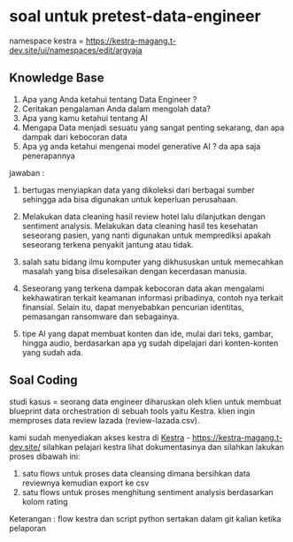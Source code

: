 # soal untuk pretest-data-engineer

namespace kestra = https://kestra-magang.t-dev.site/ui/namespaces/edit/argyaja

## Knowledge Base
1. Apa yang Anda ketahui tentang Data Engineer ?
2. Ceritakan pengalaman Anda dalam mengolah data?
3. Apa yang kamu ketahui tentang AI
4. Mengapa Data menjadi sesuatu yang sangat penting sekarang, dan apa dampak dari kebocoran data
5. Apa yg anda ketahui mengenai model generative AI ? da apa saja penerapannya

jawaban : 
1. bertugas menyiapkan data yang dikoleksi dari berbagai sumber sehingga ada bisa digunakan untuk keperluan perusahaan.

2. Melakukan data cleaning hasil review hotel lalu dilanjutkan dengan sentiment analysis. Melakukan data cleaning hasil tes kesehatan seseorang pasien, yang nanti digunakan untuk memprediksi apakah seseorang terkena penyakit jantung atau tidak.

3. salah satu bidang ilmu komputer yang dikhususkan untuk memecahkan masalah yang bisa diselesaikan dengan kecerdasan manusia.

4. Seseorang yang terkena dampak kebocoran data akan mengalami kekhawatiran terkait keamanan informasi pribadinya, contoh nya terkait finansial. Selain itu, dapat menyebabkan pencurian identitas, pemasangan ransomware dan sebagainya.

5. tipe AI yang dapat membuat konten dan ide, mulai dari teks, gambar, hingga audio, berdasarkan apa yg sudah dipelajari dari konten-konten yang sudah ada. 

## Soal Coding
studi kasus = 
seorang data engineer diharuskan oleh klien untuk membuat
blueprint data orchestration di sebuah tools yaitu Kestra.
klien ingin memproses data review lazada (review-lazada.csv).

kami sudah menyediakan akses kestra di
[Kestra](https://kestra-magang.t-dev.site/) - https://kestra-magang.t-dev.site/ 
silahkan pelajari kestra lihat dokumentasinya 
dan silahkan lakukan proses dibawah ini:

1. satu flows untuk proses data cleansing dimana bersihkan data reviewnya kemudian export ke csv
2. satu flows untuk proses menghitung sentiment analysis berdasarkan kolom rating

Keterangan :
flow kestra dan script python sertakan dalam git kalian ketika pelaporan
